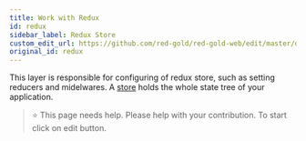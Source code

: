 ```yaml
---
title: Work with Redux
id: redux
sidebar_label: Redux Store
custom_edit_url: https://github.com/red-gold/red-gold-web/edit/master/docs/social/ui_reference/redux.md
original_id: redux
---
```


This layer is responsible for configuring of redux store, such as setting reducers and midelwares. A [store](http://redux.js.org/docs/api/Store.html) holds the whole state tree of your application.

 > ⭐️ This page needs help. Please help with your contribution. To start click on edit button.